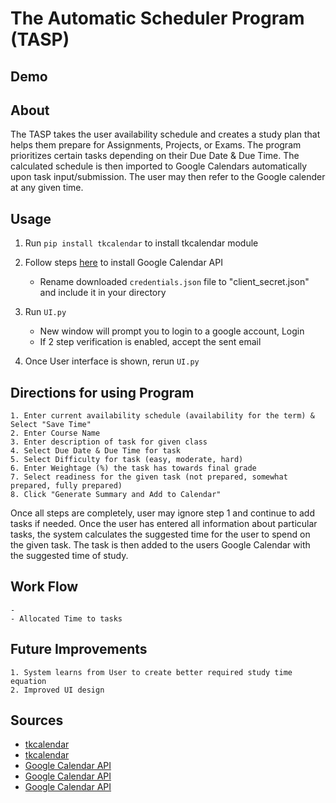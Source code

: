 # The Automatic Scheduler Program (TASP)

## Demo


## About

The TASP takes the user availability schedule and creates a study plan that helps them prepare for Assignments, Projects, or Exams.
The program prioritizes certain tasks depending on their Due Date & Due Time.
The calculated schedule is then imported to Google Calendars automatically upon task input/submission. 
The user may then refer to the Google calender at any given time.

## Usage

1. Run `pip install tkcalendar` to install tkcalendar module

2. Follow steps [here](https://www.developers.google.com/calendar/quickstart/python) to install Google Calendar API
	* Rename downloaded `credentials.json` file to "client_secret.json" and include it in your directory

3. Run `UI.py`
	* New window will prompt you to login to a google account, Login
	* If 2 step verification is enabled, accept the sent email

4. Once User interface is shown, rerun `UI.py`

## Directions for using Program
	
	1. Enter current availability schedule (availability for the term) & Select "Save Time"
	2. Enter Course Name
	3. Enter description of task for given class
	4. Select Due Date & Due Time for task
	5. Select Difficulty for task (easy, moderate, hard)
	6. Enter Weightage (%) the task has towards final grade 
	7. Select readiness for the given task (not prepared, somewhat prepared, fully prepared)
	8. Click "Generate Summary and Add to Calendar"

Once all steps are completely, user may ignore step 1 and continue to add tasks if needed. 
Once the user has entered all information about particular tasks, the system calculates the suggested time for the user
to spend on the given task. The task is then added to the users Google Calendar with the suggested time of study.

## Work Flow

	- 
	- Allocated Time to tasks

## Future Improvements

	1. System learns from User to create better required study time equation
	2. Improved UI design

## Sources

* [tkcalendar](https://www.youtube.com/watch?v=A0gaXfM1UN0&list=PLQVvvaa0QuDclKx-QpC9wntnURXVJqLyk&index=2)
* [tkcalendar](https://www.youtube.com/watch?v=YXPyB4XeYLA&t=14076s)
* [Google Calendar API](https://developers.google.com/calendar/quickstart/python)
* [Google Calendar API](https://www.youtube.com/watch?v=1JkKtGFnua8&t=1s)
* [Google Calendar API](https://www.youtube.com/watch?v=j1mh0or2CX8&ab_channel=IndianPythonista)

